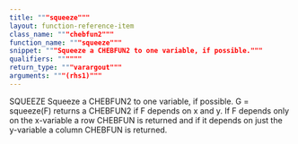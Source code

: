```yaml
---
title: """squeeze"""
layout: function-reference-item
class_name: """chebfun2"""
function_name: """squeeze"""
snippet: """Squeeze a CHEBFUN2 to one variable, if possible."""
qualifiers: """"""
return_type: """varargout"""
arguments: """(rhs1)"""
---
```


 SQUEEZE   Squeeze a CHEBFUN2 to one variable, if possible.
    G = squeeze(F) returns a CHEBFUN2 if F depends on x and y. If F depends only
    on the x-variable a row CHEBFUN is returned and if it depends on just the
    y-variable a column CHEBFUN is returned.

